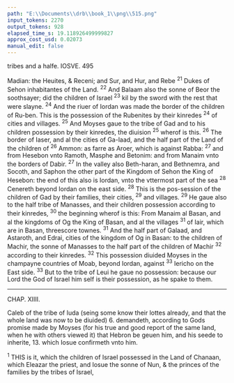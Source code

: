 ```yaml
---
path: "E:\\Documents\\drb\\book_1\\png\\515.png"
input_tokens: 2270
output_tokens: 928
elapsed_time_s: 19.118926499999827
approx_cost_usd: 0.02073
manual_edit: false
---
```

tribes and a halfe. IOSVE. 495

Madian: the Heuites, & Receni; and Sur, and Hur, and Rebe <sup>21</sup> Dukes of Sehon inhabitantes of the Land. <sup>22</sup> And Balaam also the sonne of Beor the soothsayer; did the children of Israel <sup>23</sup> kil by the sword with the rest that were slayne. <sup>24</sup> And the riuer of Iordan was made the border of the children of Ru-ben. This is the possession of the Rubenites by their kinredes <sup>24</sup> of cities and villages. <sup>25</sup> And Moyses gaue to the tribe of Gad and to his children possession by their kinredes, the diuision <sup>25</sup> wherof is this. <sup>26</sup> The border of Iaser, and al the cities of Ga-laad, and the half part of the Land of the children of <sup>26</sup> Ammon: as farre as Aroer, which is against Rabba: <sup>27</sup> and from Hesebon vnto Ramoth, Masphe and Betonim: and from Manaim vnto the borders of Dabir. <sup>27</sup> In the valley also Beth-haran, and Bethnemra, and Socoth, and Saphon the other part of the Kingdom of Sehon the King of Hesebon: the end of this also is Iordan, vnto the vttermost part of the sea <sup>28</sup> Cenereth beyond Iordan on the east side. <sup>28</sup> This is the pos-session of the children of Gad by their families, their cities, <sup>29</sup> and villages. <sup>29</sup> He gaue also to the half tribe of Manasses, and their children possession according to their kinredes, <sup>30</sup> the beginning wherof is this: From Manaim al Basan, and al the kingdoms of Og the King of Basan, and al the villages <sup>31</sup> of Iair, which are in Basan, threescore townes. <sup>31</sup> And the half part of Galaad, and Astaroth, and Edrai, cities of the kingdom of Og in Basan: to the children of Machir, the sonne of Manasses to the half part of the children of Machir <sup>32</sup> according to their kinredes. <sup>32</sup> This possession diuided Moyses in the champayne countries of Moab, beyond Iordan, against <sup>33</sup> Iericho on the East side. <sup>33</sup> But to the tribe of Leui he gaue no possession: because our Lord the God of Israel him self is their possession, as he spake to them.

<hr>

CHAP. XIIII.

Caleb of the tribe of Iuda (seing some know their lottes already, and that the whole land was now to be diuided) 6. demandeth, according to Gods promise made by Moyses (for his true and good report of the same land, when he with others viewed it) that Hebron be geuen him, and his seede to inherite, 13. which Iosue confirmeth vnto him.

<sup>1</sup> THIS is it, which the children of Israel possessed in the Land of Chanaan, which Eleazar the priest, and Iosue the sonne of Nun, & the princes of the families by the tribes of Israel,

[^1]: This part the Amorites had taken and possessed: otherwise the Israelits were prohibited to take anie thing from the Ammonites. Deut 2.